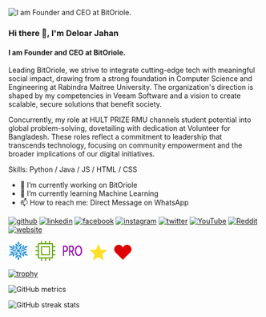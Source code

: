 ![I am Founder and CEO at BitOriole.](https://media.licdn.com/dms/image/v2/D5616AQHEmSPc6nuAUA/profile-displaybackgroundimage-shrink_350_1400/profile-displaybackgroundimage-shrink_350_1400/0/1723033013580?e=1732147200&v=beta&t=Ie_ZJU_q_bAJWLW6wFtQb7NHDJTokjc0bqyiHijGMKM)

### Hi there 👋, I'm Deloar Jahan
#### I am Founder and CEO at BitOriole.

Leading BitOriole, we strive to integrate cutting-edge tech with meaningful social impact, drawing from a strong foundation in Computer Science and Engineering at Rabindra Maitree University. The organization's direction is shaped by my competencies in Veeam Software and a vision to create scalable, secure solutions that benefit society.

Concurrently, my role at HULT PRIZE RMU channels student potential into global problem-solving, dovetailing with dedication at Volunteer for Bangladesh. These roles reflect a commitment to leadership that transcends technology, focusing on community empowerment and the broader implications of our digital initiatives.

Skills: Python / Java / JS / HTML / CSS

- 🔭 I’m currently working on BitOriole 
- 🌱 I’m currently learning Machine Learning 
- 📫 How to reach me: Direct Message on WhatsApp 


[<img src='https://cdn.jsdelivr.net/npm/simple-icons@3.0.1/icons/github.svg' alt='github' height='40'>](https://github.com/deloarjahan)  [<img src='https://cdn.jsdelivr.net/npm/simple-icons@3.0.1/icons/linkedin.svg' alt='linkedin' height='40'>](https://www.linkedin.com/in/deloarjahan/)  [<img src='https://cdn.jsdelivr.net/npm/simple-icons@3.0.1/icons/facebook.svg' alt='facebook' height='40'>](https://www.facebook.com/deloarjahan.kushtia)  [<img src='https://cdn.jsdelivr.net/npm/simple-icons@3.0.1/icons/instagram.svg' alt='instagram' height='40'>](https://www.instagram.com/deloar_jahan/)  [<img src='https://cdn.jsdelivr.net/npm/simple-icons@3.0.1/icons/twitter.svg' alt='twitter' height='40'>](https://twitter.com/JahanDeloar)  [<img src='https://cdn.jsdelivr.net/npm/simple-icons@3.0.1/icons/youtube.svg' alt='YouTube' height='40'>](https://www.youtube.com/channel/DeloarJahan)  [<img src='https://cdn.jsdelivr.net/npm/simple-icons@3.0.1/icons/reddit.svg' alt='Reddit' height='40'>](https://www.reddit.com/user/Deloar_Jahan)  [<img src='https://cdn.jsdelivr.net/npm/simple-icons@3.0.1/icons/icloud.svg' alt='website' height='40'>](deloarjahan.me)  

<a href='https://archiveprogram.github.com/'><img src='https://raw.githubusercontent.com/acervenky/animated-github-badges/master/assets/acbadge.gif' width='40' height='40'></a> <a href='https://docs.github.com/en/developers'><img src='https://raw.githubusercontent.com/acervenky/animated-github-badges/master/assets/devbadge.gif' width='40' height='40'></a> <a href='https://github.com/pricing'><img src='https://raw.githubusercontent.com/acervenky/animated-github-badges/master/assets/pro.gif' width='40' height='40'></a> <a href='https://stars.github.com/'><img src='https://raw.githubusercontent.com/acervenky/animated-github-badges/master/assets/starbadge.gif' width='35' height='35'></a> <a href='https://docs.github.com/en/github/supporting-the-open-source-community-with-github-sponsors'><img src='https://raw.githubusercontent.com/acervenky/animated-github-badges/master/assets/sponsorbadge.gif' width='35' height='35'></a> 

[![trophy](https://github-profile-trophy.vercel.app/?username=deloarjahan)](https://github.com/ryo-ma/github-profile-trophy)

![GitHub metrics](https://metrics.lecoq.io/deloarjahan)  

![GitHub streak stats](https://streak-stats.demolab.com/?user=deloarjahan)  

